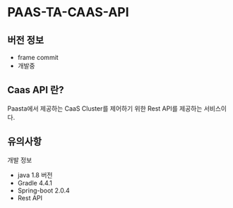 # PAAS-TA-CAAS-API

## 버전 정보
 - frame commit
 - 개발중

## Caas API 란?
  Paasta에서 제공하는 CaaS Cluster를 제어하기 위한 Rest API를 제공하는 서비스이다.


## 유의사항

개발 정보
- java 1.8 버전
- Gradle 4.4.1
- Spring-boot 2.0.4
- Rest API


